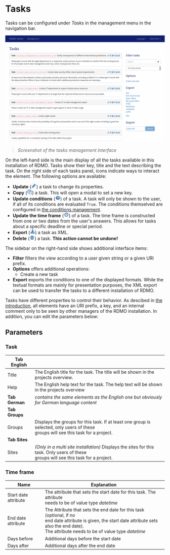 # Tasks

Tasks can be configured under *Tasks* in the management menu in the navigation bar.

![](../_static/img/screens/tasks.png)
> *Screenshot of the tasks management interface*

On the left-hand side is the main display of all the tasks available in this installation of RDMO. Tasks show their key, title and the text describing the task. On the right side of each tasks panel, icons indicate ways to interact the element. The following options are available:

* **Update** (![](../_static/img/icons/update.png)) a task to change its properties.
* **Copy** (![](../_static/img/icons/copy.png)) a task. This will open a modal to set a new key.
* **Update conditions** (![](../_static/img/icons/conditions.png)) of a task. A task will only be shown to the user, if all of its conditions are evaluated `True`. The conditions themselved are configured in [the conditions management](../management/conditions.html).
* **Update the time frame** (![](../_static/img/icons/timeframe.png)) of a task. The time frame is constructed from one or two dates from the user's answers. This allows for tasks about a specific deadline or special period.
* **Export** (![](../_static/img/icons/export.png)) a task as XML.
* **Delete** (![](../_static/img/icons/delete.png)) a task. **This action cannot be undone!**

The sidebar on the right-hand side shows additional interface items:

* **Filter** filters the view according to a user given string or a given URI prefix.
* **Options** offers additional operations:
  * Create a new task
* **Export** exports the conditions to one of the displayed formats. While the textual formats are mainly for presentation purposes, the XML export can be used to transfer the tasks to a different installation of RDMO.

Tasks have different properties to control their behavior. As descibed in [the introduction](index.html), all elements have an URI prefix, a key, and an internal comment only to be seen by other managers of the RDMO installation. In addition, you can edit the parameters below:

## Parameters

### Task

|**Tab English**||
|-|-|
|Title|The English title for the task. The title will be shown in the projects overview.|
|Help|The English help text for the task. The help text will be shown in the projects overview|
|**Tab German**|*contains the same elements as the English one but obviously for German language content*|
|**Tab Groups**|
|Groups|Displays the groups for this task. If at least one group is selected, only users of these<br> groups will see this task for a project.|
|**Tab Sites**|
|Sites| *(Only in a multi site installation)* Displays the sites for this task. Only users of these<br> groups will see this task for a project.|

### Time frame

|Name|Explanation|
|-|-|
|Start date attribute|The attribute that sets the start date for this task. The attribute<br>needs to be of value type *datetime*|
|End date attribute|The Attribute that sets the end date for this task (optional, if no<br>end date attribute is given, the start date attribute sets also the end date).<br>The attribute needs to be of value type *datetime*|
|Days before|Additional days before the start date|
|Days after|Additional days after the end date|
